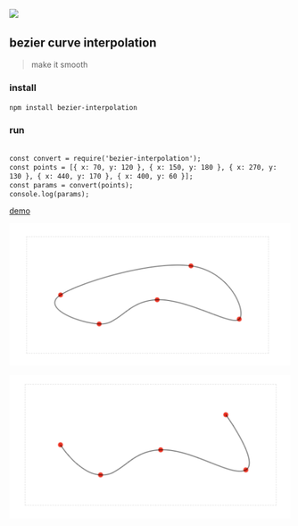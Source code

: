 ![]( https://visitor-badge.glitch.me/badge?page_id=bezier)

## bezier curve interpolation

> make it smooth

### install

` npm install bezier-interpolation `


### run

```

const convert = require('bezier-interpolation');
const points = [{ x: 70, y: 120 }, { x: 150, y: 180 }, { x: 270, y: 130 }, { x: 440, y: 170 }, { x: 400, y: 60 }];
const params = convert(points);
console.log(params);

```

[demo](demo/)

![close_graph](https://github.com/sankooc/bezier-interpolation/raw/master/demo/close.png)

![open_graph](https://github.com/sankooc/bezier-interpolation/raw/master/demo/open.png)
